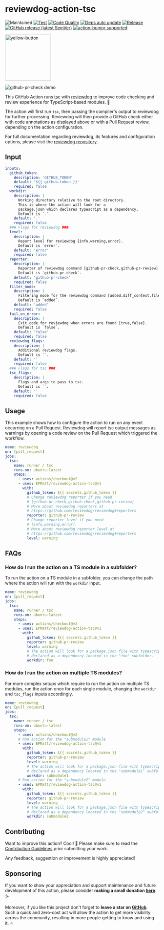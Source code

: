 # reviewdog-action-tsc

![Maintained](https://img.shields.io/badge/maintained-yes-brightgreen) 
[![Test](https://github.com/EPMatt/reviewdog-action-tsc/workflows/Tests/badge.svg)](https://github.com/EPMatt/reviewdog-action-tsc/actions?query=workflow%3ATest)
[![Code Quality](https://github.com/EPMatt/reviewdog-action-tsc/workflows/Code%20Quality/badge.svg)](https://github.com/EPMatt/reviewdog-action-tsc/actions?query=workflow%3Areviewdog)
[![Deps auto update](https://github.com/EPMatt/reviewdog-action-tsc/workflows/Deps%20auto%20update/badge.svg)](https://github.com/EPMatt/reviewdog-action-tsc/actions?query=workflow%3Adepup)
[![Release](https://github.com/EPMatt/reviewdog-action-tsc/workflows/Release/badge.svg)](https://github.com/EPMatt/reviewdog-action-tsc/actions?query=workflow%3Arelease)
[![GitHub release (latest SemVer)](https://img.shields.io/github/v/release/EPMatt/reviewdog-action-tsc?logo=github&sort=semver)](https://github.com/EPMatt/reviewdog-action-tsc/releases)
[![action-bumpr supported](https://img.shields.io/badge/bumpr-supported-ff69b4?logo=github&link=https://github.com/haya14busa/action-bumpr)](https://github.com/haya14busa/action-bumpr)

<a href="https://www.buymeacoffee.com/epmatt"><img width="150" alt="yellow-button" src="https://user-images.githubusercontent.com/30753195/133942263-5fef0166-4ab5-4529-b931-37b5d14f02bf.png"></a>

![github-pr-check demo](https://user-images.githubusercontent.com/30753195/133942341-15cd70d7-fb37-44c1-9249-c41580872a2f.png)

This GitHub Action runs [tsc](https://www.typescriptlang.org/docs/handbook/compiler-options.html) with [reviewdog](https://github.com/reviewdog/reviewdog) to improve code checking and review experience for TypeScript-based modules. :dog:

The action will first run `tsc`, then passing the compiler's output to reviewdog for further processing. Reviewdog will then provide a GitHub check either with code annotations as displayed above or with a Pull Request review, depending on the action configuration.

For full documentation regarding reviewdog, its features and configuration options, please visit the [reviewdog repository](https://github.com/reviewdog/reviewdog).

## Input

```yaml
inputs:
  github_token:
    description: 'GITHUB_TOKEN'
    default: '${{ github.token }}'
    required: false
  workdir:
    description: |
      Working directory relative to the root directory.
      This is where the action will look for a
      package.json which declares typescript as a dependency.
      Default is `.`.
    default: '.'
    required: false
  ### Flags for reviewdog ###
  level:
    description: |
      Report level for reviewdog [info,warning,error].
      Default is `error`.
    default: 'error'
    required: false
  reporter:
    description: |
      Reporter of reviewdog command [github-pr-check,github-pr-review].
      Default is `github-pr-check`.
    default: 'github-pr-check'
    required: false
  filter_mode:
    description: |
      Filtering mode for the reviewdog command [added,diff_context,file,nofilter].
      Default is `added`.
    default: 'added'
    required: false
  fail_on_error:
    description: |
      Exit code for reviewdog when errors are found [true,false].
      Default is `false`.
    default: 'false'
    required: false
  reviewdog_flags:
    description: |
      Additional reviewdog flags.
      Default is ``.
    default: ''
    required: false
  ### Flags for tsc ###
  tsc_flags:
    description: |
      Flags and args to pass to tsc.
      Default is ``.
    default: ''
    required: false
```

## Usage

This example shows how to configure the action to run on any event occurring on a Pull Request. Reviewdog will report tsc output messages as warnings by opening a code review on the Pull Request which triggered the workflow.

```yaml
name: reviewdog
on: [pull_request]
jobs:
  tsc:
    name: runner / tsc
    runs-on: ubuntu-latest
    steps:
      - uses: actions/checkout@v2
      - uses: EPMatt/reviewdog-action-tsc@v1
        with:
          github_token: ${{ secrets.github_token }}
          # Change reviewdog reporter if you need
          # [github-pr-check,github-check,github-pr-review].
          # More about reviewdog reporters at
          # https://github.com/reviewdog/reviewdog#reporters
          reporter: github-pr-review
          # Change reporter level if you need
          # [info,warning,error].
          # More about reviewdog reporter level at
          # https://github.com/reviewdog/reviewdog#reporters
          level: warning
```

## FAQs

### How do I run the action on a TS module in a subfolder?

To run the action on a TS module in a subfolder, you can change the path where the action will run with the `workdir` input.

```yaml
name: reviewdog
on: [pull_request]
jobs:
  tsc:
    name: runner / tsc
    runs-on: ubuntu-latest
    steps:
      - uses: actions/checkout@v2
      - uses: EPMatt/reviewdog-action-tsc@v1
        with:
          github_token: ${{ secrets.github_token }}
          reporter: github-pr-review
          level: warning
          # The action will look for a package.json file with typescript
          # declared as a dependency located in the "foo" subfolder.
          workdir: foo
```

### How do I run the action on multiple TS modules?

For more complex setups which require to run the action on multiple TS modules, run the action once for each single module, changing the `workdir` and `tsc_flags` inputs accordingly.

```yaml
name: reviewdog
on: [pull_request]
jobs:
  tsc:
    name: runner / tsc
    runs-on: ubuntu-latest
    steps:
      - uses: actions/checkout@v2
      # Run action for the "submodule1" module
      - uses: EPMatt/reviewdog-action-tsc@v1
        with:
          github_token: ${{ secrets.github_token }}
          reporter: github-pr-review
          level: warning
          # The action will look for a package.json file with typescript
          # declared as a dependency located in the "submodule1" subfolder.
          workdir: submodule1
      # Run action for the "submodule2" module
      - uses: EPMatt/reviewdog-action-tsc@v1
        with:
          github_token: ${{ secrets.github_token }}
          reporter: github-pr-review
          level: warning
          # The action will look for a package.json file with typescript
          # declared as a dependency located in the "submodule2" subfolder.
          workdir: submodule2
```

## Contributing

Want to improve this action? Cool! :rocket: Please make sure to read the [Contribution Guidelines](CONTRIBUTING.md) prior submitting your work.

Any feedback, suggestion or improvement is highly appreciated!

## Sponsoring

If you want to show your appreciation and support maintenance and future development of this action, please consider **making a small donation [here](https://www.buymeacoffee.com/epmatt)**. :coffee:

Moreover, if you like this project don't forget to **leave a star on [GitHub](https://github.com/EPMatt/reviewdog-action-tsc)**. Such a quick and zero-cost act will allow the action to get more visibility across the community, resulting in more people getting to know and using it. :star:
